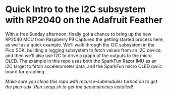 # Quick Intro to the I2C subsystem with RP2040 on the Adafruit Feather

With a free Sunday afternoon, finally got a chance to bring up the new RP2040 MCU from Raspberry Pi! Captured the getting started process here, as well as a quick example. We'll walk through the I2C subsystem in the Pico SDK, building a logging subsystem to fetch values from an I2C device, and then we'll also use I2C to drive a graph of the outputs to the micro OLED. The example in this repo uses both the SparkFun Razor IMU as an I2C target to fetch accelerometer data, and the SparkFun micro OLED qwiic board for graphing.

*Make sure you clone this repo with recurse-submodules turned on to get the pico-sdk. Run setup.sh to get the dependencies installed!*




